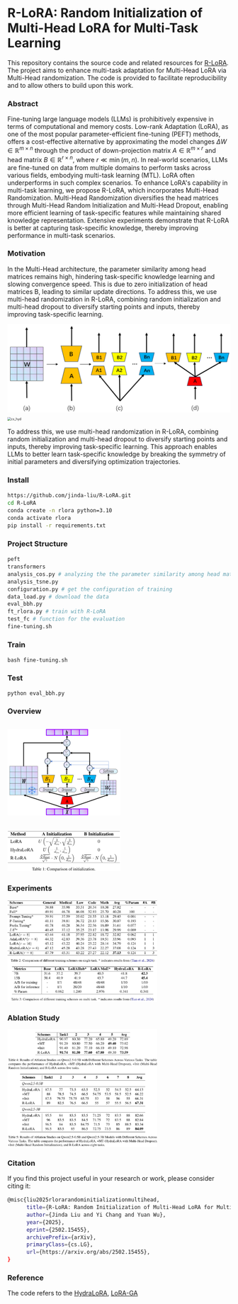 # R-LoRA: Random Initialization of Multi-Head LoRA for Multi-Task Learning

This repository contains the source code and related resources for [R-LoRA](https://arxiv.org/abs/2502.15455). The project aims to enhance multi-task adaptation for Multi-Head LoRA via Multi-Head randomization. The code is provided to facilitate reproducibility and to allow others to build upon this work.

### Abstract

Fine-tuning large language models (LLMs) is prohibitively expensive in terms of computational and memory costs. Low-rank Adaptation (LoRA), as one of the most popular parameter-efficient fine-tuning (PEFT) methods, offers a cost-effective alternative by approximating the model changes $\Delta W \in \mathbb{R}^{m \times n}$ through the product of down-projection matrix $A \in \mathbb{R}^{m \times r}$ and head matrix $B \in \mathbb{R}^{r \times n}$, where $r \ll \min(m, n)$. In real-world scenarios, LLMs are fine-tuned on data from multiple domains to perform tasks across various fields, embodying multi-task learning (MTL). LoRA often underperforms in such complex scenarios. To enhance LoRA's capability in multi-task learning, we propose R-LoRA, which incorporates Multi-Head Randomization. Multi-Head Randomization diversifies the head matrices through Multi-Head Random Initialization and Multi-Head Dropout, enabling more efficient learning of task-specific features while maintaining shared knowledge representation. Extensive experiments demonstrate that R-LoRA is better at capturing task-specific knowledge, thereby improving performance in multi-task scenarios.

### Motivation

In the Multi-Head architecture, the parameter similarity among head matrices remains high, hindering task-specific knowledge learning and slowing convergence speed. This is due to zero initialization of head matrices B, leading to similar update directions. To address this, we use multi-head randomization in R-LoRA, combining random initialization and multi-head dropout to diversify starting points and inputs, thereby improving task-specific learning.

<img src="figure\framework.png" alt="framework" style="zoom:50%;" />

<img src="D:\A_code&research\picture\cs_hyd.png" alt="cs_hyd" style="zoom:50%;" />

To address this, we use multi-head randomization in R-LoRA, combining random initialization and multi-head dropout to diversify starting points and inputs, thereby improving task-specific learning. This approach enables LLMs to better learn task-specific knowledge by breaking the symmetry of initial parameters and diversifying optimization trajectories.

### Install

```sh
https://github.com/jinda-liu/R-LoRA.git
cd R-LoRA
conda create -n rlora python=3.10
conda activate rlora
pip install -r requirements.txt
```

### Project Structure

```sh
peft
transformers
analysis_cos.py # analyzing the the parameter similarity among head matrices
analysis_tsne.py
configuration.py # get the configuration of training
data_load.py # download the data
eval_bbh.py 
ft_rlora.py # train with R-LoRA
test_fc # function for the evaluation
fine-tuning.sh
```

### Train

```shell
bash fine-tuning.sh
```

### Test

```shel
python eval_bbh.py
```

### Overview

## <img src="figure\architecture.png" alt="architecture" style="zoom: 25%;" />

## <img src="figure\initialization.png" alt="initialization" style="zoom: 25%;" />



### Experiments

<img src="figure\experiment.png" alt="experiment" style="zoom: 33%;" />

### Ablation Study

<img src="figure\ablation.png" alt="ablation" style="zoom: 33%;" />

### Citation

If you find this project useful in your research or work, please consider citing it:

```sh
@misc{liu2025rlorarandominitializationmultihead,
      title={R-LoRA: Random Initialization of Multi-Head LoRA for Multi-Task Learning}, 
      author={Jinda Liu and Yi Chang and Yuan Wu},
      year={2025},
      eprint={2502.15455},
      archivePrefix={arXiv},
      primaryClass={cs.LG},
      url={https://arxiv.org/abs/2502.15455}, 
}
```

### Reference

The code refers to the [HydraLoRA](https://github.com/Clin0212/HydraLoRA), [LoRA-GA](https://github.com/Outsider565/LoRA-GA)

